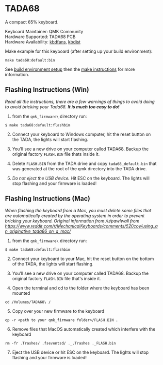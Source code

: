 TADA68
======

A compact 65% keyboard.

Keyboard Maintainer: QMK Community  
Hardware Supported: TADA68 PCB  
Hardware Availability: [kbdfans](https://kbdfans.myshopify.com/products/tada68-mechanical-keyboard-gateron-swtich-65-layout-dye-sub-keycaps-cherry-profils?variant=34710238797), [kbdist](http://www.kbdist.com/)

Make example for this keyboard (after setting up your build environment):

    make tada68:default:bin

See [build environment setup](https://docs.qmk.fm/#/getting_started_build_tools) then the [make instructions](https://docs.qmk.fm/#/getting_started_make_guide) for more information.

## Flashing Instructions (Win)

*Read all the instructions, there are a few warnings of things to avoid doing to avoid bricking your Tada68. __It is much too easy to do!__*

1) from the `qmk_firmware\` directory run:
```
$ make tada68:default:flashbin
```

2) Connect your keyboard to Windows computer, hit the reset button on the TADA, the lights will start flashing.

3) You'll see a new drive on your computer called TADA68. Backup the original factory `FLASH.BIN` file thats inside it.

4) Delete `FLASH.BIN` from the TADA drive and copy `tada68_default.bin` that was generated at the root of the qmk directory into the TADA drive.

5) *Do not eject the USB device.* Hit ESC on the keyboard. The lights will stop flashing and your firmware is loaded!

## Flashing Instructions (Mac)

*When flashing the keyboard from a Mac, you must delete some files that are automatically created by the operating system in order to prevent bricking your keyboard.  Original information from /u/pawlwall from https://www.reddit.com/r/MechanicalKeyboards/comments/520cov/using_an_originative_tada86_on_a_mac/*

1) from the `qmk_firmware\` directory run:
```
$ make tada68:default:flashbin
```

2) Connect your keyboard to your Mac, hit the reset button on the bottom of the TADA, the lights will start flashing.

3) You'll see a new drive on your computer called TADA68. Backup the original factory `FLASH.BIN` file that's inside it.

4) Open the terminal and cd to the folder where the keyboard has been mounted

`cd /Volumes/TADA68\ /`

5) Copy over your new firmware to the keyboard

`cp -r <path to your qmk_firmware folder>/FLASH.BIN .`

6) Remove files that MacOS automatically created which interfere with the keyboard

`rm -fr .Trashes/ .fseventsd/ ._.Trashes ._FLASH.bin`

7) Eject the USB device or hit ESC on the keyboard. The lights will stop flashing and your firmware is loaded!
